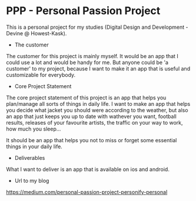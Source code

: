 # PPP - Personal Passion Project

This is a personal project for my studies (Digital Design and Development - Devine @ Howest-Kask).

- The customer

The customer for this project is mainly myself. It would be an app that I could use a lot and would be handy for me.
But anyone could be 'a customer' to my project, because I want to make it an app that is useful and customizable for everybody.

- Core Project Statement

The core project statement of this project is an app that helps you plan/manage all sorts of things in daily life. I want to make an app that helps you decide what jacket you should were according to the weather, but also an app that just keeps you up to date with wathever you want, football results, releases of your favourite artists, the traffic on your way to work, how much you sleep...

It should be an app that helps you not to miss or forget some essential things in your daily life.

- Deliverables

What I want to deliver is an app that is available on ios and android.

- Url to my blog

https://medium.com/personal-passion-project-personify-personal
